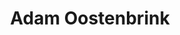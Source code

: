 ---
category: residents
layout: post
title: Adam Oostenbrink 
profession: graphic artist
website: www.misteradam.org
---